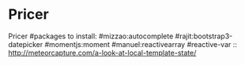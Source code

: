 # Pricer
Pricer
#packages to install:
#mizzao:autocomplete
#rajit:bootstrap3-datepicker 
#momentjs:moment
#manuel:reactivearray
#reactive-var :: http://meteorcapture.com/a-look-at-local-template-state/